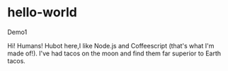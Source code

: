 # hello-world
Demo1

Hi! Humans!
Hubot here,I like Node.js and Coffeescript (that's what I'm made of!).
I've had tacos on the moon and find them far superior to Earth tacos.
